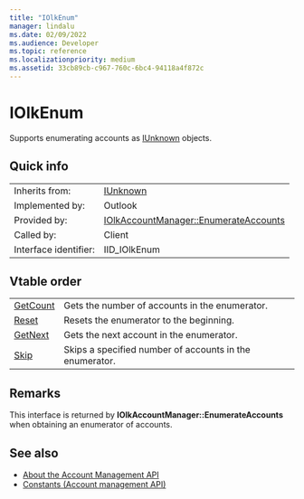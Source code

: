 ```yaml
---
title: "IOlkEnum"
manager: lindalu
ms.date: 02/09/2022
ms.audience: Developer
ms.topic: reference
ms.localizationpriority: medium
ms.assetid: 33cb89cb-c967-760c-6bc4-94118a4f872c
---
```


# IOlkEnum

Supports enumerating accounts as [IUnknown](/windows/desktop/api/unknwn/nn-unknwn-iunknown.md) objects. 
  
## Quick info

|||
|:-----|:-----|
|Inherits from:  |[IUnknown](/windows/desktop/api/unknwn/nn-unknwn-iunknown.md) |
|Implemented by: |Outlook  |
|Provided by:    |[IOlkAccountManager::EnumerateAccounts](iolkaccountmanager-enumerateaccounts.md)  |
|Called by:      |Client  |
|Interface identifier: |IID_IOlkEnum  |
   
## Vtable order

|||
|:-----|:-----|
|[GetCount](iolkenum-getcount.md) |Gets the number of accounts in the enumerator. |
|[Reset](iolkenum-reset.md)  |Resets the enumerator to the beginning. |
|[GetNext](iolkenum-getnext.md) |Gets the next account in the enumerator. |
|[Skip](iolkenum-skip.md) |Skips a specified number of accounts in the enumerator. |
   
## Remarks

This interface is returned by **IOlkAccountManager::EnumerateAccounts** when obtaining an enumerator of accounts. 
  
## See also

- [About the Account Management API](about-the-account-management-api.md) 
- [Constants (Account management API)](constants-account-management-api.md)
